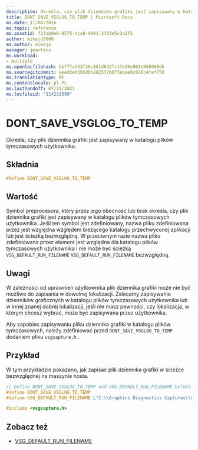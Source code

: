 ```yaml
---
description: Określa, czy plik dziennika grafiki jest zapisywany w katalogu plików tymczasowych użytkownika.
title: DONT_SAVE_VSGLOG_TO_TEMP | Microsoft Docs
ms.date: 11/04/2016
ms.topic: reference
ms.assetid: f27ab0e6-9575-4ca0-9901-37d3e5c3a2f5
author: mikejo5000
ms.author: mikejo
manager: jmartens
ms.workload:
- multiple
ms.openlocfilehash: bbf7fa453f36c861d632fc17e46e003e568008db
ms.sourcegitcommit: aeed3eb503d0b282537b073ebae8c028c4fef750
ms.translationtype: MT
ms.contentlocale: pl-PL
ms.lasthandoff: 07/15/2021
ms.locfileid: "114232690"
---
```

# <a name="dont_save_vsglog_to_temp"></a>DONT_SAVE_VSGLOG_TO_TEMP
Określa, czy plik dziennika grafiki jest zapisywany w katalogu plików tymczasowych użytkownika.

## <a name="syntax"></a>Składnia

```C++
#define DONT_SAVE_VSGLOG_TO_TEMP
```

## <a name="value"></a>Wartość
 Symbol preprocesora, który przez jego obecność lub brak określa, czy plik dziennika grafiki jest zapisywany w katalogu plików tymczasowych użytkownika. Jeśli ten symbol jest zdefiniowany, nazwa pliku zdefiniowana przez jest względna względem bieżącego katalogu przechwyconej aplikacji lub jest ścieżką bezwzględną. W przeciwnym razie nazwa pliku zdefiniowana przez element jest względna dla katalogu plików tymczasowych użytkownika i nie może być ścieżką `VSG_DEFAULT_RUN_FILENAME` `VSG_DEFAULT_RUN_FILENAME` bezwzględną.

## <a name="remarks"></a>Uwagi
 W zależności od uprawnień użytkownika plik dziennika grafiki może nie być możliwe do zapisania w dowolnej lokalizacji. Zalecamy zapisywanie dzienników graficznych w katalogu plików tymczasowych użytkownika lub w innej znanej dobrej lokalizacji, jeśli nie masz pewności, czy lokalizacja, w którym chcesz wybrać, może być zapisywana przez użytkownika.

 Aby zapobiec zapisywaniu pliku dziennika grafiki w katalogu plików tymczasowych, należy zdefiniować przed `DONT_SAVE_VSGLOG_TO_TEMP` dodaniem pliku `vsgcapture.h` .

## <a name="example"></a>Przykład
 W tym przykładzie pokazano, jak zapisać plik dziennika grafiki w ścieżce bezwzględnej na maszynie hosta.

```cpp
// Define DONT_SAVE_VSGLOG_TO_TEMP and VSG_DEFAULT_RUN_FILENAME before including vsgcapture.h
#define DONT_SAVE_VSGLOG_TO_TEMP
#define VSG_DEFAULT_RUN_FILENAME L"C:\\Graphics Diagnostics Captures\\default.vsglog"

#include <vsgcapture.h>
```

## <a name="see-also"></a>Zobacz też
- [VSG_DEFAULT_RUN_FILENAME](vsg-default-run-filename.md)
